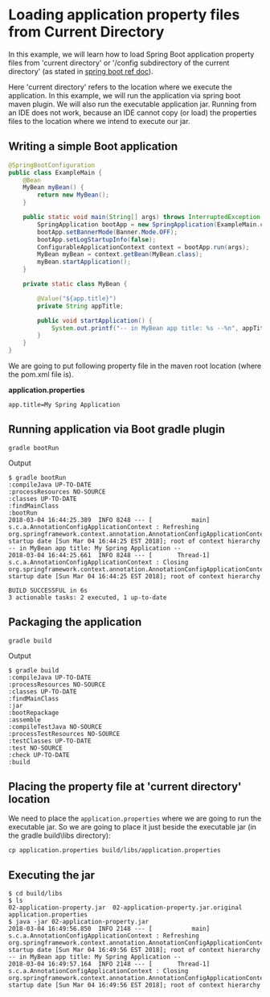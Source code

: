 # Loading application property files from Current Directory

In this example, we will learn how to load Spring Boot application property files from 'current directory' or '/config subdirectory of the current directory' (as stated in [spring boot ref doc](https://docs.spring.io/spring-boot/docs/current/reference/html/boot-features-external-config.html#boot-features-external-config-application-property-files)).

Here 'current directory' refers to the location where we execute the application. In this example, we will run the application via spring boot maven plugin. We will also run the executable application jar. Running from an IDE does not work, because an IDE cannot copy (or load) the properties files to the location where we intend to execute our jar.

## Writing a simple Boot application

```java
@SpringBootConfiguration
public class ExampleMain {
    @Bean
    MyBean myBean() {
        return new MyBean();
    }

    public static void main(String[] args) throws InterruptedException {
        SpringApplication bootApp = new SpringApplication(ExampleMain.class);
        bootApp.setBannerMode(Banner.Mode.OFF);
        bootApp.setLogStartupInfo(false);
        ConfigurableApplicationContext context = bootApp.run(args);
        MyBean myBean = context.getBean(MyBean.class);
        myBean.startApplication();
    }

    private static class MyBean {

        @Value("${app.title}")
        private String appTitle;

        public void startApplication() {
            System.out.printf("-- in MyBean app title: %s --%n", appTitle);
        }
    }
}
```

We are going to put following property file in the maven root location (where the pom.xml file is).

**application.properties**

```shell
app.title=My Spring Application
```

## Running application via Boot gradle plugin

```shell
gradle bootRun
```

Output

```shell
$ gradle bootRun
:compileJava UP-TO-DATE
:processResources NO-SOURCE
:classes UP-TO-DATE
:findMainClass
:bootRun
2018-03-04 16:44:25.389  INFO 8248 --- [           main] s.c.a.AnnotationConfigApplicationContext : Refreshing org.springframework.context.annotation.AnnotationConfigApplicationContext@306279ee: startup date [Sun Mar 04 16:44:25 EST 2018]; root of context hierarchy
-- in MyBean app title: My Spring Application --
2018-03-04 16:44:25.661  INFO 8248 --- [       Thread-1] s.c.a.AnnotationConfigApplicationContext : Closing org.springframework.context.annotation.AnnotationConfigApplicationContext@306279ee: startup date [Sun Mar 04 16:44:25 EST 2018]; root of context hierarchy

BUILD SUCCESSFUL in 6s
3 actionable tasks: 2 executed, 1 up-to-date
```

## Packaging the application

```shell
gradle build
```

Output

```
$ gradle build
:compileJava UP-TO-DATE
:processResources NO-SOURCE
:classes UP-TO-DATE
:findMainClass
:jar
:bootRepackage
:assemble
:compileTestJava NO-SOURCE
:processTestResources NO-SOURCE
:testClasses UP-TO-DATE
:test NO-SOURCE
:check UP-TO-DATE
:build
```

## Placing the property file at 'current directory' location

We need to place the `application.properties` where we are going to run the executable jar. So we are going to place it just beside the executable jar (in the gradle build\libs directory):

```shell
cp application.properties build/libs/application.properties
```

## Executing the jar

```shell
$ cd build/libs
$ ls
02-application-property.jar  02-application-property.jar.original  application.properties
$ java -jar 02-application-property.jar
2018-03-04 16:49:56.850  INFO 2148 --- [           main] s.c.a.AnnotationConfigApplicationContext : Refreshing org.springframework.context.annotation.AnnotationConfigApplicationContext@255316f2: startup date [Sun Mar 04 16:49:56 EST 2018]; root of context hierarchy
-- in MyBean app title: My Spring Application --
2018-03-04 16:49:57.164  INFO 2148 --- [       Thread-1] s.c.a.AnnotationConfigApplicationContext : Closing org.springframework.context.annotation.AnnotationConfigApplicationContext@255316f2: startup date [Sun Mar 04 16:49:56 EST 2018]; root of context hierarchy
```